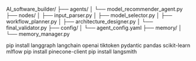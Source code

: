 AI_software_builder/
├── agents/
│   └── model_recommender_agent.py
├── nodes/
│   ├── input_parser.py
│   ├── model_selector.py
│   ├── workflow_planner.py
│   ├── architecture_designer.py
│   └── final_validator.py
├── config/
│   └── agent_config.yaml
├── memory/
│   └── memory_manager.py


pip install langgraph langchain openai tiktoken pydantic pandas scikit-learn mlflow
pip install pinecone-client
pip install langsmith
